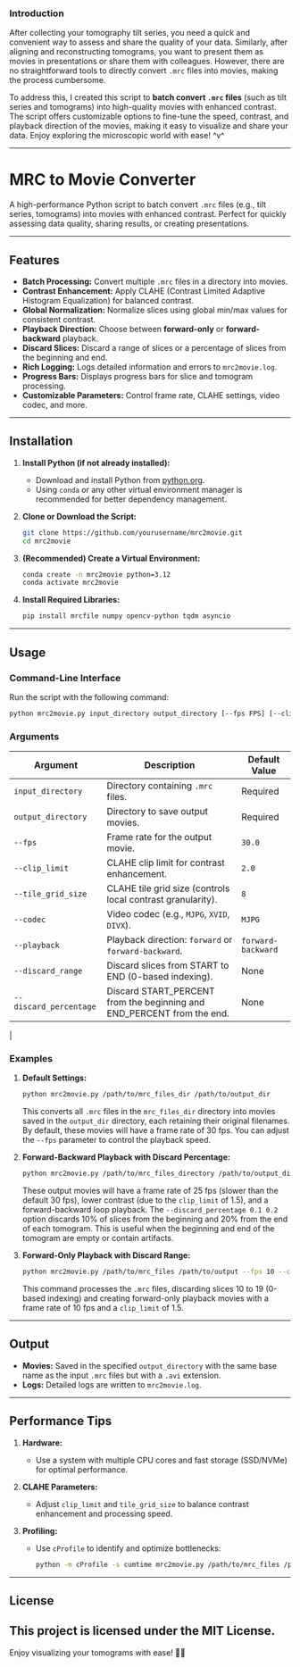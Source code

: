 ### **Introduction**

After collecting your tomography tilt series, you need a quick and convenient way to assess and share the quality of your data. Similarly, after aligning and reconstructing tomograms, you want to present them as movies in presentations or share them with colleagues. However, there are no straightforward tools to directly convert `.mrc` files into movies, making the process cumbersome.

To address this, I created this script to **batch convert `.mrc` files** (such as tilt series and tomograms) into high-quality movies with enhanced contrast. The script offers customizable options to fine-tune the speed, contrast, and playback direction of the movies, making it easy to visualize and share your data. Enjoy exploring the microscopic world with ease! ^v^

---

# MRC to Movie Converter

A high-performance Python script to batch convert `.mrc` files (e.g., tilt series, tomograms) into movies with enhanced contrast. Perfect for quickly assessing data quality, sharing results, or creating presentations.

---

## **Features**

- **Batch Processing:** Convert multiple `.mrc` files in a directory into movies.
- **Contrast Enhancement:** Apply CLAHE (Contrast Limited Adaptive Histogram Equalization) for balanced contrast.
- **Global Normalization:** Normalize slices using global min/max values for consistent contrast.
- **Playback Direction:** Choose between **forward-only** or **forward-backward** playback.
- **Discard Slices:** Discard a range of slices or a percentage of slices from the beginning and end.
- **Rich Logging:** Logs detailed information and errors to `mrc2movie.log`.
- **Progress Bars:** Displays progress bars for slice and tomogram processing.
- **Customizable Parameters:** Control frame rate, CLAHE settings, video codec, and more.

---

## **Installation**

1. **Install Python (if not already installed):**
   - Download and install Python from [python.org](https://www.python.org/).
   - Using `conda` or any other virtual environment manager is recommended for better dependency management.

2. **Clone or Download the Script:**
   ```bash
   git clone https://github.com/yourusername/mrc2movie.git
   cd mrc2movie
   ```

3. **(Recommended) Create a Virtual Environment:**
   ```bash
   conda create -n mrc2movie python=3.12
   conda activate mrc2movie
   ```

4. **Install Required Libraries:**
   ```bash
   pip install mrcfile numpy opencv-python tqdm asyncio
   ```

---

## **Usage**

### **Command-Line Interface**

Run the script with the following command:

```bash
python mrc2movie.py input_directory output_directory [--fps FPS] [--clip_limit CLIP_LIMIT] [--tile_grid_size TILE_GRID_SIZE] [--codec CODEC] [--playback {forward,forward-backward}] [--discard_range START END] [--discard_percentage START_PERCENT END_PERCENT]
```

### **Arguments**

| Argument                | Description                                                                 | Default Value         |
|-------------------------|-----------------------------------------------------------------------------|-----------------------|
| `input_directory`       | Directory containing `.mrc` files.                                          | Required              |
| `output_directory`      | Directory to save output movies.                                            | Required              |
| `--fps`                 | Frame rate for the output movie.                                            | `30.0`                |
| `--clip_limit`          | CLAHE clip limit for contrast enhancement.                                  | `2.0`                 |
| `--tile_grid_size`      | CLAHE tile grid size (controls local contrast granularity).                 | `8`                   |
| `--codec`               | Video codec (e.g., `MJPG`, `XVID`, `DIVX`).                                | `MJPG`                |
| `--playback`            | Playback direction: `forward` or `forward-backward`.                       | `forward-backward`    |
| `--discard_range`       | Discard slices from START to END (0-based indexing).                        | None                  |
| `--discard_percentage`  | Discard START_PERCENT from the beginning and END_PERCENT from the end.      | None                  |
|

### **Examples**

1. **Default Settings:**
   ```bash
   python mrc2movie.py /path/to/mrc_files_dir /path/to/output_dir
   ```
   This converts all `.mrc` files in the `mrc_files_dir` directory into movies saved in the `output_dir` directory, each retaining their original filenames. By default, these movies will have a frame rate of 30 fps. You can adjust the `--fps` parameter to control the playback speed.

2. **Forward-Backward Playback with Discard Percentage:**
   ```bash
   python mrc2movie.py /path/to/mrc_files_directory /path/to/output_directory --fps 25 --clip_limit 1.5 --playback forward-backward --discard_percentage 0.1 0.2
   ```
   These output movies will have a frame rate of 25 fps (slower than the default 30 fps), lower contrast (due to the `clip_limit` of 1.5), and a forward-backward loop playback. The `--discard_percentage 0.1 0.2` option discards 10% of slices from the beginning and 20% from the end of each tomogram. This is useful when the beginning and end of the tomogram are empty or contain artifacts.

3. **Forward-Only Playback with Discard Range:**
   ```bash
   python mrc2movie.py /path/to/mrc_files /path/to/output --fps 10 --clip_limit 1.5 --playback forward --discard_range 10 20
   ```
   This command processes the `.mrc` files, discarding slices 10 to 19 (0-based indexing) and creating forward-only playback movies with a frame rate of 10 fps and a `clip_limit` of 1.5.

---

## **Output**

- **Movies:** Saved in the specified `output_directory` with the same base name as the input `.mrc` files but with a `.avi` extension.
- **Logs:** Detailed logs are written to `mrc2movie.log`.

---

## **Performance Tips**

1. **Hardware:**
   - Use a system with multiple CPU cores and fast storage (SSD/NVMe) for optimal performance.

2. **CLAHE Parameters:**
   - Adjust `clip_limit` and `tile_grid_size` to balance contrast enhancement and processing speed.

3. **Profiling:**
   - Use `cProfile` to identify and optimize bottlenecks:
     ```bash
     python -m cProfile -s cumtime mrc2movie.py /path/to/mrc_files /path/to/output
     ```

---

## **License**

This project is licensed under the MIT License. 
---

Enjoy visualizing your tomograms with ease! 🎥✨
